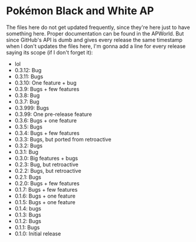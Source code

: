 # Pokémon Black and White AP

The files here do not get updated frequently, since they're here just to have something here. Proper documentation can be found in the APWorld.
But since GitHub's API is dumb and gives every release the same timestamp when I don't updates the files here, I'm gonna add a line for every release saying its scope (if I don't forget it):

- lol
- 0.3.12: Bug
- 0.3.11: Bugs
- 0.3.10: One feature + bug
- 0.3.9: Bugs + few features
- 0.3.8: Bug
- 0.3.7: Bug
- 0.3.999: Bugs
- 0.3.99: One pre-release feature
- 0.3.6: Bugs + one feature
- 0.3.5: Bugs
- 0.3.4: Bugs + few features
- 0.3.3: Bugs, but ported from retroactive
- 0.3.2: Bugs
- 0.3.1: Bug
- 0.3.0: Big features + bugs
- 0.2.3: Bug, but retroactive
- 0.2.2: Bugs, but retroactive
- 0.2.1: Bugs
- 0.2.0: Bugs + few features
- 0.1.7: Bugs + few features
- 0.1.6: Bugs + one feature
- 0.1.5: Bugs + one feature
- 0.1.4: bugs
- 0.1.3: Bugs
- 0.1.2: Bugs
- 0.1.1: Bugs
- 0.1.0: Initial release
